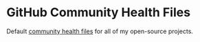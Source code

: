 # GitHub Community Health Files
Default [community health files](https://docs.github.com/en/free-pro-team@latest/github/building-a-strong-community/creating-a-default-community-health-file) for all of my open-source projects.
